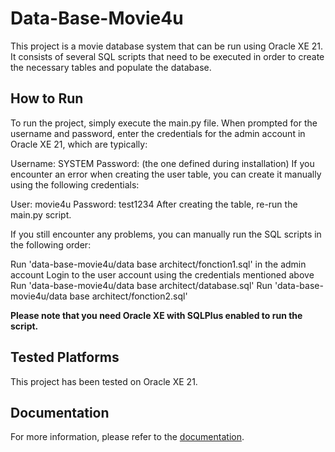 # Data-Base-Movie4u

This project is a movie database system that can be run using Oracle XE 21. It consists of several SQL scripts that need to be executed in order to create the necessary tables and populate the database.

## How to Run

To run the project, simply execute the main.py file. When prompted for the username and password, enter the credentials for the admin account in Oracle XE 21, which are typically:

Username: SYSTEM
Password: (the one defined during installation)
If you encounter an error when creating the user table, you can create it manually using the following credentials:

User: movie4u
Password: test1234
After creating the table, re-run the main.py script.

If you still encounter any problems, you can manually run the SQL scripts in the following order:

Run 'data-base-movie4u/data base architect/fonction1.sql' in the admin account
Login to the user account using the credentials mentioned above
Run 'data-base-movie4u/data base architect/database.sql'
Run 'data-base-movie4u/data base architect/fonction2.sql'


**Please note that you need Oracle XE with SQLPlus enabled to run the script.**
## Tested Platforms

This project has been tested on Oracle XE 21. 

## Documentation

For more information, please refer to the [documentation](doc).

